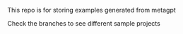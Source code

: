 This repo is for storing examples generated from metagpt

Check the branches to see different sample projects
